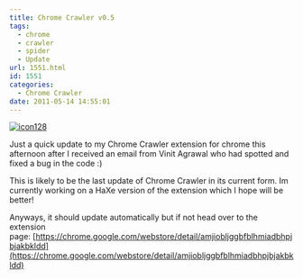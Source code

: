 ```yaml
---
title: Chrome Crawler v0.5
tags:
  - chrome
  - crawler
  - spider
  - Update
url: 1551.html
id: 1551
categories:
  - Chrome Crawler
date: 2011-05-14 14:55:01
---
```


[![](https://mikecann.co.uk/wp-content/uploads/2011/05/icon128.png "icon128")](https://mikecann.co.uk/wp-content/uploads/2011/05/icon128.png)

Just a quick update to my Chrome Crawler extension for chrome this afternoon after I received an email from Vinit Agrawal who had spotted and fixed a bug in the code :)

<!-- more -->

This is likely to be the last update of Chrome Crawler in its current form. Im currently working on a HaXe version of the extension which I hope will be better!

Anyways, it should update automatically but if not head over to the extension page: [https://chrome.google.com/webstore/detail/amjiobljggbfblhmiadbhpjbjakbkldd](https://chrome.google.com/webstore/detail/amjiobljggbfblhmiadbhpjbjakbkldd)
